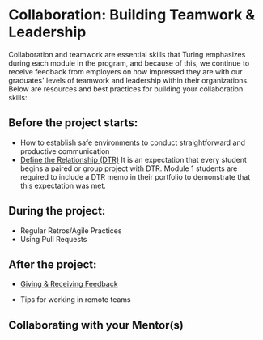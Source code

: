 # Collaboration: Building Teamwork & Leadership

Collaboration and teamwork are essential skills that Turing emphasizes during each module in the program, and because of this, we continue to receive feedback from employers on how impressed they are with our graduates' levels of teamwork and leadership within their organizations. Below are resources and best practices for building your collaboration skills:

## Before the project starts:
* How to establish safe environments to conduct straightforward and productive communication
* [Define the Relationship (DTR)](https://docs.google.com/document/d/1zMtgWhODQuP3KBNhrg6PtmPUkw0DIskqgggeyEzYZi4/edit?usp=sharing) It is an expectation that every student begins a paired or group project with DTR. Module 1 students are required to include a DTR memo in their portfolio to demonstrate that this expectation was met.  

## During the project:
* Regular Retros/Agile Practices
* Using Pull Requests

## After the project:
* [Giving & Receiving Feedback](https://docs.google.com/document/d/1xwAHzPKWEMwKMJmvb9HSu3Nku4SFTFtyxIV5TU3NOjw/edit?usp=sharing)

* Tips for working in remote teams

## Collaborating with your Mentor(s)

